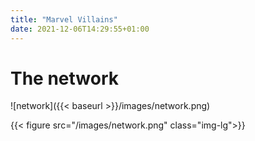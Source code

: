 ```yaml
---
title: "Marvel Villains"
date: 2021-12-06T14:29:55+01:00
---
```

# The network

![network]({{< baseurl >}}/images/network.png)


{{< figure src="/images/network.png" class="img-lg">}}
